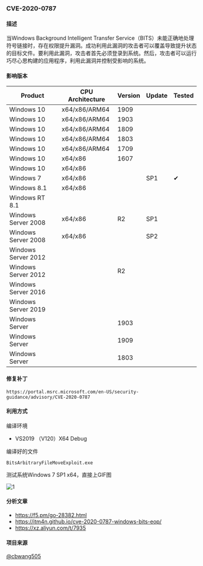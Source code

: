 ### CVE-2020-0787

#### 描述

当Windows Background Intelligent Transfer Service（BITS）未能正确地处理符号链接时，存在权限提升漏洞。成功利用此漏洞的攻击者可以覆盖导致提升状态的目标文件。要利用此漏洞，攻击者首先必须登录到系统。然后，攻击者可以运行巧尽心思构建的应用程序，利用此漏洞并控制受影响的系统。

#### 影响版本

| Product             | CPU Architecture | Version | Update | Tested             |
| ------------------- | ---------------- | ------- | ------ | ------------------ |
| Windows 10          | x64/x86/ARM64    | 1909    |        |                    |
| Windows 10          | x64/x86/ARM64    | 1903    |        |                    |
| Windows 10          | x64/x86/ARM64    | 1809    |        |                    |
| Windows 10          | x64/x86/ARM64    | 1803    |        |                    |
| Windows 10          | x64/x86/ARM64    | 1709    |        |                    |
| Windows 10          | x64/x86          | 1607    |        |                    |
| Windows 10          | x64/x86          |         |        |                    |
| Windows 7           | x64/x86          |         | SP1    | &#10004; |
| Windows 8.1         | x64/x86          |         |        |                    |
| Windows RT 8.1      |                  |         |        |                    |
| Windows Server 2008 | x64/x86          | R2      | SP1    |                    |
| Windows Server 2008 | x64/x86          |         | SP2    |                    |
| Windows Server 2012 |                  |         |        |                    |
| Windows Server 2012 |                  | R2      |        |                    |
| Windows Server 2016 |                  |         |        |                    |
| Windows Server 2019 |                  |         |        |                    |
| Windows Server      |                  | 1903    |        |                    |
| Windows Server      |                  | 1909    |        |                    |
| Windows Server      |                  | 1803    |        |                    |

#### 修复补丁

```
https://portal.msrc.microsoft.com/en-US/security-guidance/advisory/CVE-2020-0787
```

#### 利用方式

编译环境

- VS2019 （V120）X64 Debug

编译好的文件

```
BitsArbitraryFileMoveExploit.exe
```

测试系统Windows 7 SP1 x64，直接上GIF图

![1](https://raw.github.com/Ascotbe/Random-img/master/Kernelhub/CVE-2020-0787_win7_sp1_x64.gif)

#### 分析文章
- https://f5.pm/go-28382.html
- https://itm4n.github.io/cve-2020-0787-windows-bits-eop/
- https://xz.aliyun.com/t/7935


#### 项目来源

[@cbwang505](https://github.com/cbwang505/CVE-2020-0787-EXP-ALL-WINDOWS-VERSION)




